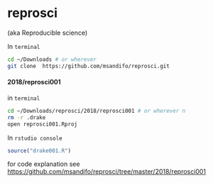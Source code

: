 # reprosci 

(aka Reproducible science)

In `terminal`

``` bash
cd ~/Downloads # or wherever
git clone  https://github.com/msandifo/reprosci.git
```

#### 2018/reprosci001

in `terminal`

``` bash
cd ~/Downloads/reprosci/2018/reprosci001 # or wherever n
rm -r .drake 
open reprosci001.Rproj 
```

In `rstudio console`

``` r
source("drake001.R")
```

for code explanation see
<https://github.com/msandifo/reprosci/tree/master/2018/reprosci001>
